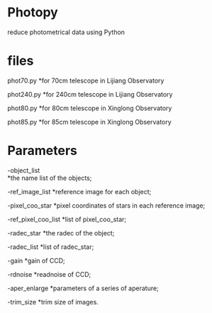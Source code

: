 # Photopy
reduce photometrical data using Python

# files
phot70.py
*for 70cm telescope in Lijiang Observatory

phot240.py
*for 240cm telescope in Lijiang Observatory

phot80.py
*for 80cm telescope in Xinglong Observatory

phot85.py
*for 85cm telescope in Xinglong Observatory

# Parameters
-object_list         
*the name list of the objects;

-ref_image_list
*reference image for each object;

-pixel_coo_star
*pixel coordinates of stars in each reference image;

-ref_pixel_coo_list
*list of pixel_coo_star;

-radec_star
*the radec of the object;

-radec_list
*list of radec_star;

-gain
*gain of CCD;

-rdnoise
*readnoise of CCD;

-aper_enlarge
*parameters of a series of aperature;

-trim_size
*trim size of images.
